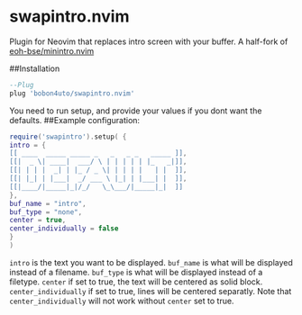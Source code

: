 # swapintro.nvim
Plugin for Neovim that replaces intro screen with your buffer.
A half-fork of [eoh-bse/minintro.nvim](https://github.com/eoh-bse/minintro.nvim)

##Installation
```lua
--Plug
plug 'bobon4uto/swapintro.nvim'
```
You need to run setup, and provide your values if you dont want the defaults.
##Example configuration:
```lua
require('swapintro').setup( {
intro = {
[[ ____  _____ _____ _   _   _ _   _____ ]],
[[|  _ \| ____|  ___/ \ | | | | | |_   _|]],
[[| | | |  _| | |_ / _ \| | | | |   | |  ]],
[[| |_| | |___|  _/ ___ \ |_| | |___| |  ]],
[[|____/|_____|_|/_/   \_\___/|_____|_|  ]]
},
buf_name = "intro",
buf_type = "none",
center = true,
center_individually = false
}
)
```
`intro` is the text you want to be displayed.
`buf_name` is what will be displayed instead of a filename.
`buf_type` is what will be displayed instead of a filetype.
`center` if set to true, the text will be centered as solid block.
`center_individually` if set to true, lines will be centered separatly.
Note that `center_individually` will not work without `center` set to true.



